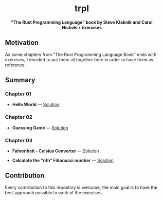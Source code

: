 </div>
  <h1 align="center">trpl</h1>
  <h4 align="center">
    "The Rust Programming Language" book by
    Steve Klabnik and Carol Nichols • Exercises
  </h4>
</div>

## Motivation

As some chapters from "The Rust Programming Language Book" ends with
exercises, I decided to put them all together here in order to have
them as reference.

## Summary

### Chapter 01

* **Hello World** — [Solution](https://github.com/EstebanBorai/trpl/tree/main/hello-world)

### Chapter 02

* **Guessing Game** — [Solution](https://github.com/EstebanBorai/trpl/tree/main/guessing-game)

### Chapter 03

* **Fahrenheit - Celsius Converter** — [Solution](https://github.com/EstebanBorai/trpl/tree/main/fahrenheit-celsius)

* **Calculate the "nth" Fibonacci number** — [Solution](https://github.com/EstebanBorai/trpl/tree/main/nth-fibonacci)

## Contribution

Every contribution to this repostory is welcome, the main goal is to have
the best approach possible to each of the exercises.
